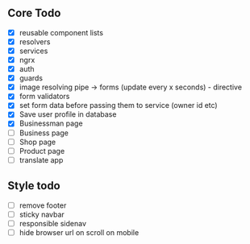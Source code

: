 ## Core Todo

- [x] reusable component lists
- [x] resolvers
- [x] services
- [x] ngrx
- [x] auth
- [x] guards
- [x] image resolving pipe -> forms (update every x seconds) - directive
- [x] form validators
- [x] set form data before passing them to service (owner id etc)
- [x] Save user profile in database
- [x] Businessman page
- [ ] Business page
- [ ] Shop page
- [ ] Product page
- [ ] translate app

## Style todo

- [ ] remove footer
- [ ] sticky navbar
- [ ] responsible sidenav
- [ ] hide browser url on scroll on mobile
